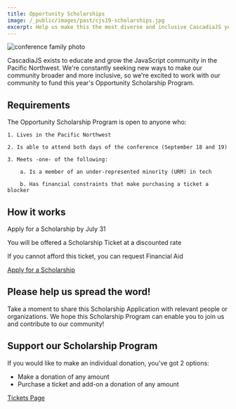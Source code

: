 ```yaml
---
title: Opportunity Scholarships
image: /_public/images/past/cjs19-scholarships.jpg
excerpt: Help us make this the most diverse and inclusive CascadiaJS yet!
---
```

![conference family photo](/_public/images/past/cjs19-family-photo.jpg)

CascadiaJS exists to educate and grow the JavaScript community in the Pacific Northwest. We're constantly seeking new ways to make our community broader and more inclusive, so we're excited to work with our community to fund this year's Opportunity Scholarship Program.

## Requirements

The Opportunity Scholarship Program is open to anyone who:

```
1. Lives in the Pacific Northwest

2. Is able to attend both days of the conference (September 18 and 19)

3. Meets -one- of the following:

    a. Is a member of an under-represented minority (URM) in tech

    b. Has financial constraints that make purchasing a ticket a blocker
```

## How it works

<i class="fas fa-pen-field"></i> Apply for a Scholarship by <span class="highlight warning">July 31</span>

<i class="fas fa-ticket-alt"></i> You will be offered a Scholarship Ticket at a discounted rate

<i class="fas fa-heart"></i> If you cannot afford this ticket, you can request Financial Aid

<div class="cta"><a target="_blank" href="https://airtable.com/app4aehCXEydAuxKX/shr1WwspS373YsKRY">Apply for a Scholarship</a></div>

## Please help us spread the word!

Take a moment to share this Scholarship Application with relevant people or organizations. We hope this Scholarship Program can enable you to join us and contribute to our community!

## Support our Scholarship Program

If you would like to make an individual donation, you've got 2 options:

* Make a donation of any amount
* Purchase a ticket and add-on a donation of any amount

<div class="cta secondary"><a href="/2025/tickets">Tickets Page</a></div>
